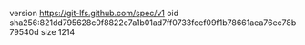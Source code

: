 version https://git-lfs.github.com/spec/v1
oid sha256:821dd795628c0f8822e7a1b01ad7ff0733fcef09f1b78661aea76ec78b79540d
size 1214
